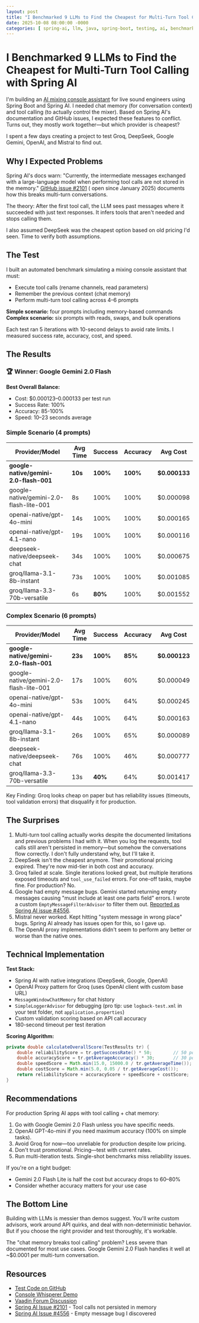 ```yaml
---
layout: post
title: "I Benchmarked 9 LLMs to Find the Cheapest for Multi-Turn Tool Calling with Spring AI"
date: 2025-10-08 08:00:00 -0000
categories: [ spring-ai, llm, java, spring-boot, testing, ai, benchmarking ]
---
```


# I Benchmarked 9 LLMs to Find the Cheapest for Multi-Turn Tool Calling with Spring AI

I'm building an [AI mixing console assistant](https://youtu.be/jUHSJyNiN2o) for live sound engineers using Spring Boot
and Spring AI. I needed chat
memory (for conversation context) and tool calling (to actually control the mixer). Based on Spring AI's documentation
and GitHub issues, I expected these features to conflict. Turns out, they mostly work together—but which provider is
cheapest?

I spent a few days creating a project to test Groq, DeepSeek, Google Gemini, OpenAI, and Mistral to find out.

## Why I Expected Problems

Spring AI's docs warn: "Currently, the intermediate messages exchanged with a large-language model when performing tool
calls are not stored in the memory." [GitHub issue #2101](https://github.com/spring-projects/spring-ai/issues/2101) (
open since January 2025) documents how this breaks multi-turn conversations.

The theory: After the first tool call, the LLM sees past messages where it succeeded with just text responses. It infers
tools that aren't needed and stops calling them.

I also assumed DeepSeek was the cheapest option based on old pricing I'd seen. Time to verify both assumptions.

## The Test

I built an automated benchmark simulating a mixing console assistant that must:

- Execute tool calls (rename channels, read parameters)
- Remember the previous context (chat memory)
- Perform multi-turn tool calling across 4–6 prompts

**Simple scenario:** four prompts including memory-based commands  
**Complex scenario:** six prompts with reads, swaps, and bulk operations

Each test ran 5 iterations with 10-second delays to avoid rate limits. I measured success rate, accuracy, cost, and
speed.

## The Results

### 🏆 Winner: Google Gemini 2.0 Flash

**Best Overall Balance:**

- Cost: $0.000123–0.000133 per test run
- Success Rate: 100%
- Accuracy: 85-100%
- Speed: 10–23 seconds average

### Simple Scenario (4 prompts)

| Provider/Model                          | Avg Time | Success  | Accuracy | Avg Cost      |
|-----------------------------------------|----------|----------|----------|---------------|
| **google-native/gemini-2.0-flash-001**  | **10s**  | **100%** | **100%** | **$0.000133** |
| google-native/gemini-2.0-flash-lite-001 | 8s       | 100%     | 100%     | $0.000098     |
| openai-native/gpt-4o-mini               | 14s      | 100%     | 100%     | $0.000165     |
| openai-native/gpt-4.1-nano              | 19s      | 100%     | 100%     | $0.000116     |
| deepseek-native/deepseek-chat           | 34s      | 100%     | 100%     | $0.000675     |
| groq/llama-3.1-8b-instant               | 73s      | 100%     | 100%     | $0.001085     |
| groq/llama-3.3-70b-versatile            | 6s       | **80%**  | 100%     | $0.001552     |

### Complex Scenario (6 prompts)

| Provider/Model                          | Avg Time | Success  | Accuracy | Avg Cost      |
|-----------------------------------------|----------|----------|----------|---------------|
| **google-native/gemini-2.0-flash-001**  | **23s**  | **100%** | **85%**  | **$0.000123** |
| google-native/gemini-2.0-flash-lite-001 | 17s      | 100%     | 60%      | $0.000049     |
| openai-native/gpt-4o-mini               | 53s      | 100%     | 64%      | $0.000245     |
| openai-native/gpt-4.1-nano              | 44s      | 100%     | 64%      | $0.000163     |
| groq/llama-3.1-8b-instant               | 26s      | 100%     | 65%      | $0.000089     |
| deepseek-native/deepseek-chat           | 76s      | 100%     | 46%      | $0.000777     |
| groq/llama-3.3-70b-versatile            | 13s      | **40%**  | 64%      | $0.001417     |

Key Finding: Groq looks cheap on paper but has reliability issues (timeouts, tool validation errors) that disqualify
it for production.

## The Surprises

1. Multi-turn tool calling actually works despite the documented limitations and previous problems I had with it. When
   you log the
   requests, tool calls still aren't persisted in memory—but somehow the conversations flow correctly. I don't fully
   understand why, but I'll take it.
2. DeepSeek isn't the cheapest anymore. Their promotional pricing expired. They're now mid-tier in both cost and
   accuracy.
3. Groq failed at scale. Single iterations looked great, but multiple iterations exposed timeouts and `tool_use_failed`
   errors. For one-off
   tasks, maybe fine. For production? No.
4. Google had empty message bugs. Gemini started returning empty messages causing "must include at least one parts
   field" errors. I wrote a custom
   `EmptyMessageFilterAdvisor` to filter them
   out. [Reported as Spring AI issue #4556](https://github.com/spring-projects/spring-ai/issues/4556).
5. Mistral never worked. Kept hitting "system message in wrong place" bugs. Spring AI already has issues open for this,
   so I gave up.
6. The OpenAI proxy implementations didn't seem to perform any better or worse than the native ones.

## Technical Implementation

**Test Stack:**

- Spring AI with native integrations (DeepSeek, Google, OpenAI)
- OpenAI Proxy pattern for Groq (uses OpenAI client with custom base URL)
- `MessageWindowChatMemory` for chat history
- `SimpleLoggerAdvisor` for debugging (pro tip: use `logback-test.xml` in your test folder, not
  `application.properties`)
- Custom validation scoring based on API call accuracy
- 180-second timeout per test iteration

**Scoring Algorithm:**

```java
private double calculateOverallScore(TestResults tr) {
    double reliabilityScore = tr.getSuccessRate() * 50;        // 50 points
    double accuracyScore = tr.getAverageAccuracy() * 30;       // 30 points  
    double speedScore = Math.min(15.0, 15000.0 / tr.getAverageTime()); // 15 points
    double costScore = Math.min(5.0, 0.05 / tr.getAverageCost());      // 5 points
    return reliabilityScore + accuracyScore + speedScore + costScore;
}
```

## Recommendations

For production Spring AI apps with tool calling + chat memory:

1. Go with Google Gemini 2.0 Flash unless you have specific needs.
2. OpenAI GPT-4o-mini if you need maximum accuracy (100% on simple tasks).
3. Avoid Groq for now—too unreliable for production despite low pricing.
4. Don't trust promotional. Pricing—test with current rates.
5. Run multi-iteration tests. Single-shot benchmarks miss reliability issues.

If you're on a tight budget:

- Gemini 2.0 Flash Lite is half the cost but accuracy drops to 60–80%
- Consider whether accuracy matters for your use case

## The Bottom Line

Building with LLMs is messier than demos suggest. You'll write custom advisors, work around API quirks, and deal with
non-deterministic behavior. But if you choose the right provider and test thoroughly, it's workable.

The "chat memory breaks tool calling" problem? Less severe than documented for most use cases. Google Gemini 2.0 Flash
handles it well at ~$0.0001 per multi-turn conversation.

## Resources

- [Test Code on GitHub](https://github.com/LiveNathan/cheapest-llm-tool-calling)
- [Console Whisperer Demo](https://youtu.be/Kpb2Zm6Bd8A)
- [Vaadin Forum Discussion](https://vaadin.com/forum/t/workaround-for-issues-with-chat-memory-and-llm-tool-calling/178500)
- [Spring AI Issue #2101](https://github.com/spring-projects/spring-ai/issues/2101) - Tool calls not persisted in memory
- [Spring AI Issue #4556](https://github.com/spring-projects/spring-ai/issues/4556) - Empty message bug I discovered